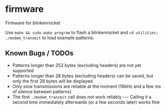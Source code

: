 # firmware
Firmware for blinkenrocket

Use `make && sudo make program` to flash a blinkenrocket and
`cd utilities; ./modem_transmit` to load example patterns.

## Known Bugs / TODOs

* Patterns longer than 252 bytes (excluding headers) are not yet supported
* Patterns longer than 28 bytes (excluding headers) can be saved, but only the
  first 28 bytes will be displayed
* Only slow transmissions are reliable at the moment (16kHz and a few
  ms of silence between patterns)
* The first `./modem_transmit` call does not work reliably --- Calling it a
  second time immediately afterwards (or a few seconds later) works fine

